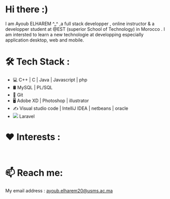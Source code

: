 # Hi there :)
I am Ayoub ELHAREM ^_^ ,a full stack developper , online instructor & a developper student at @EST (superior School of Technology) in Morocco . I am intersted to learn a new technologie at developping  especially application desktop, web and mobile. 
# 🛠  Tech Stack :
<ul>
  <li>💻    C++ | C | Java | Javascript | php</li>
  <li>🛢    MySQL | PL/SQL </li>
  <li>🔧   Git </li>
  <li> 🖥   Adobe XD | Photoshop | illustrator </li>
  <li> ✍️   Visual studio code | IntelliJ IDEA | netbeans | oracle </li>
  <li><img src="https://icons8.com/icon/lRjcvhvtR81o/laravel">   Laravel</img></li>
</ul>

# ❤️ Interests :

<img src="https://user-images.githubusercontent.com/44909504/118012375-7fe62480-b340-11eb-8fce-9fd3a25560c8.png" alt=""> <img src="https://user-images.githubusercontent.com/44909504/118012425-912f3100-b340-11eb-8651-aa5ea7e22db6.png" alt=""> 
<img src="https://user-images.githubusercontent.com/44909504/118012547-b4f27700-b340-11eb-8d74-6a9c8c0f7c06.png" alt="">

# 📫 Reach me:

My email address : ayoub.elharem20@usms.ac.ma 
